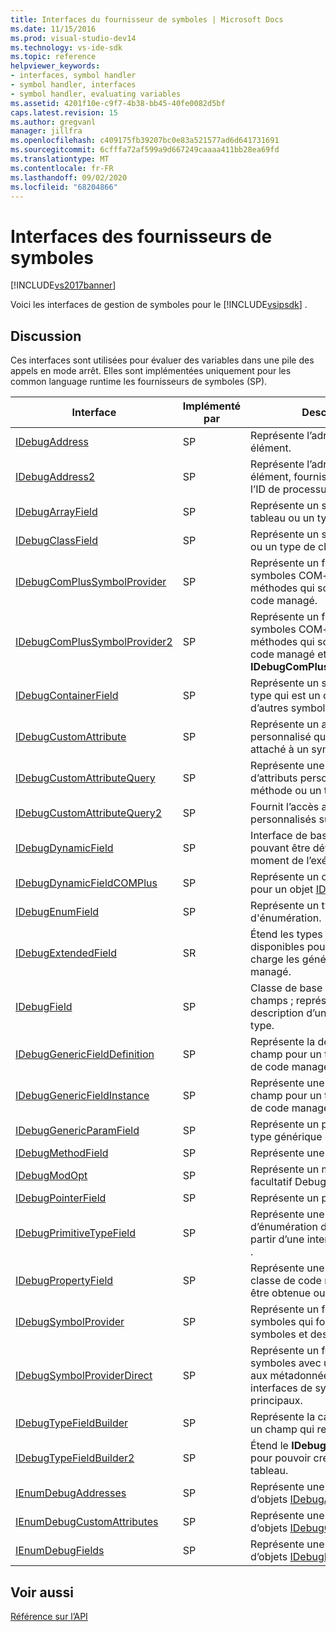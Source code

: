 ```yaml
---
title: Interfaces du fournisseur de symboles | Microsoft Docs
ms.date: 11/15/2016
ms.prod: visual-studio-dev14
ms.technology: vs-ide-sdk
ms.topic: reference
helpviewer_keywords:
- interfaces, symbol handler
- symbol handler, interfaces
- symbol handler, evaluating variables
ms.assetid: 4201f10e-c9f7-4b38-bb45-40fe0082d5bf
caps.latest.revision: 15
ms.author: gregvanl
manager: jillfra
ms.openlocfilehash: c409175fb39207bc0e83a521577ad6d641731691
ms.sourcegitcommit: 6cfffa72af599a9d667249caaaa411bb28ea69fd
ms.translationtype: MT
ms.contentlocale: fr-FR
ms.lasthandoff: 09/02/2020
ms.locfileid: "68204866"
---
```

# <a name="symbol-provider-interfaces"></a>Interfaces des fournisseurs de symboles
[!INCLUDE[vs2017banner](../../../includes/vs2017banner.md)]

Voici les interfaces de gestion de symboles pour le [!INCLUDE[vsipsdk](../../../includes/vsipsdk-md.md)] .  
  
## <a name="discussion"></a>Discussion  
 Ces interfaces sont utilisées pour évaluer des variables dans une pile des appels en mode arrêt. Elles sont implémentées uniquement pour les common language runtime les fournisseurs de symboles (SP).  
  
|Interface|Implémenté par|Description|  
|---------------|--------------------|-----------------|  
|[IDebugAddress](../../../extensibility/debugger/reference/idebugaddress.md)|SP|Représente l’adresse d’un élément.|  
|[IDebugAddress2](../../../extensibility/debugger/reference/idebugaddress2.md)|SP|Représente l’adresse d’un élément, fournissant un accès à l’ID de processus.|  
|[IDebugArrayField](../../../extensibility/debugger/reference/idebugarrayfield.md)|SP|Représente un symbole de tableau ou un type de tableau.|  
|[IDebugClassField](../../../extensibility/debugger/reference/idebugclassfield.md)|SP|Représente un symbole de classe ou un type de classe.|  
|[IDebugComPlusSymbolProvider](../../../extensibility/debugger/reference/idebugcomplussymbolprovider.md)|SP|Représente un fournisseur de symboles COM+ avec des méthodes qui sont spécifiques au code managé.|  
|[IDebugComPlusSymbolProvider2](../../../extensibility/debugger/reference/idebugcomplussymbolprovider2.md)|SP|Représente un fournisseur de symboles COM+ avec des méthodes qui sont spécifiques au code managé et étendent le **IDebugComPlusSymbolProvider**.|  
|[IDebugContainerField](../../../extensibility/debugger/reference/idebugcontainerfield.md)|SP|Représente un symbole ou un type qui est un conteneur pour d’autres symboles ou types.|  
|[IDebugCustomAttribute](../../../extensibility/debugger/reference/idebugcustomattribute.md)|SP|Représente un attribut personnalisé qui peut être attaché à un symbole.|  
|[IDebugCustomAttributeQuery](../../../extensibility/debugger/reference/idebugcustomattributequery.md)|SP|Représente une requête d’attributs personnalisés sur une méthode ou un type.|  
|[IDebugCustomAttributeQuery2](../../../extensibility/debugger/reference/idebugcustomattributequery2.md)|SP|Fournit l’accès aux attributs personnalisés sur un symbole.|  
|[IDebugDynamicField](../../../extensibility/debugger/reference/idebugdynamicfield.md)|SP|Interface de base pour tout type pouvant être déterminé au moment de l’exécution.|  
|[IDebugDynamicFieldCOMPlus](../../../extensibility/debugger/reference/idebugdynamicfieldcomplus.md)|SP|Représente un champ dynamique pour un objet [IDebugBinder](../../../extensibility/debugger/reference/idebugbinder.md) .|  
|[IDebugEnumField](../../../extensibility/debugger/reference/idebugenumfield.md)|SP|Représente un type d'énumération.|  
|[IDebugExtendedField](../../../extensibility/debugger/reference/idebugextendedfield.md)|SR|Étend les types de champs disponibles pour prendre en charge les génériques de code managé.|  
|[IDebugField](../../../extensibility/debugger/reference/idebugfield.md)|SP|Classe de base pour tous les champs ; représente une description d’un symbole ou d’un type.|  
|[IDebugGenericFieldDefinition](../../../extensibility/debugger/reference/idebuggenericfielddefinition.md)|SP|Représente la définition d’un champ pour un type générique de code managé.|  
|[IDebugGenericFieldInstance](../../../extensibility/debugger/reference/idebuggenericfieldinstance.md)|SP|Représente une instance d’un champ pour un type générique de code managé.|  
|[IDebugGenericParamField](../../../extensibility/debugger/reference/idebuggenericparamfield.md)|SP|Représente un paramètre pour un type générique de code managé.|  
|[IDebugMethodField](../../../extensibility/debugger/reference/idebugmethodfield.md)|SP|Représente une méthode.|  
|[IDebugModOpt](../../../extensibility/debugger/reference/idebugmodopt.md)|SP|Représente un modificateur facultatif Debug.|  
|[IDebugPointerField](../../../extensibility/debugger/reference/idebugpointerfield.md)|SP|Représente un pointeur.|  
|[IDebugPrimitiveTypeField](../../../extensibility/debugger/reference/idebugprimitivetypefield.md)|SP|Représente une valeur d’énumération de type primitif à partir d’une interface [IDebugField](../../../extensibility/debugger/reference/idebugfield.md) .|  
|[IDebugPropertyField](../../../extensibility/debugger/reference/idebugpropertyfield.md)|SP|Représente une propriété d’une classe de code managé qui peut être obtenue ou définie.|  
|[IDebugSymbolProvider](../../../extensibility/debugger/reference/idebugsymbolprovider.md)|SP|Représente un fournisseur de symboles qui fournit des symboles et des types.|  
|[IDebugSymbolProviderDirect](../../../extensibility/debugger/reference/idebugsymbolproviderdirect.md)|SP|Représente un fournisseur de symboles avec un accès direct aux métadonnées et aux interfaces de symboles principaux.|  
|[IDebugTypeFieldBuilder](../../../extensibility/debugger/reference/idebugtypefieldbuilder.md)|SP|Représente la capacité de créer un champ qui représente un type.|  
|[IDebugTypeFieldBuilder2](../../../extensibility/debugger/reference/idebugtypefieldbuilder2.md)|SP|Étend le **IDebugTypeFieldBuilder** pour pouvoir créer des types de tableau.|  
|[IEnumDebugAddresses](../../../extensibility/debugger/reference/ienumdebugaddresses.md)|SP|Représente une collection d’objets [IDebugAddress](../../../extensibility/debugger/reference/idebugaddress.md) .|  
|[IEnumDebugCustomAttributes](../../../extensibility/debugger/reference/ienumdebugcustomattributes.md)|SP|Représente une collection d’objets [IDebugCustomAttribute](../../../extensibility/debugger/reference/idebugcustomattribute.md) .|  
|[IEnumDebugFields](../../../extensibility/debugger/reference/ienumdebugfields.md)|SP|Représente une collection d’objets [IDebugField](../../../extensibility/debugger/reference/idebugfield.md) .|  
  
## <a name="see-also"></a>Voir aussi  
 [Référence sur l’API](../../../extensibility/debugger/reference/api-reference-visual-studio-debugging.md)
